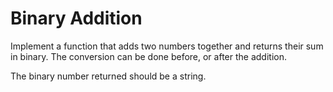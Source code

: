 # Binary Addition
Implement a function that adds two numbers together and returns their sum in binary. The conversion can be done before, or after the addition.

The binary number returned should be a string.
